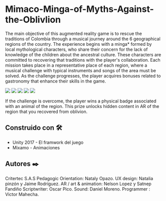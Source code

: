 # Mimaco-Minga-of-Myths-Against-the-Oblivlion 

The main objective of this augmented reality game is to rescue the traditions of Colombia through a musical journey around the 6 geographical regions of the country. The experience begins with a minga* formed by local mythological characters, who share their concern for the lack of knowledge of the children about the ancestral culture. These characters are committed to recovering that traditions with the player's collaboration. Each mission takes place in a representative place of each region, where a musical challenge with typical instruments and songs of the area must be solved. As the challenge progresses, the player acquires bonuses related to gastronomy that enhance their skills in the game.

<image src="https://media.githubusercontent.com/media/vicjomaa/Mimaco-Minga-of-Myths-Against-the-Oblivion/master/images/mim1.png">
  <image src="https://media.githubusercontent.com/media/vicjomaa/Mimaco-Minga-of-Myths-Against-the-Oblivion/master/images/mim2.png">
    <image src="https://media.githubusercontent.com/media/vicjomaa/Mimaco-Minga-of-Myths-Against-the-Oblivion/master/images/mim3.png">
      <image src="https://media.githubusercontent.com/media/vicjomaa/Mimaco-Minga-of-Myths-Against-the-Oblivion/master/images/mim4.png">
        <image src="https://media.githubusercontent.com/media/vicjomaa/Mimaco-Minga-of-Myths-Against-the-Oblivion/master/images/mim5.png">

If the challenge is overcome, the player wins a
physical badge associated with an animal of the
region. This prize unlocks hidden content in AR of
the region that you recovered from oblivion.

## Construido con 🛠️
* Unity 2017  - El framwork del juego
* Mixamo - Animaciones


## Autores ✒️
Critertec S.A.S
Pedagogic Orientation: Nataly Opazo.
UX design: Natalia pinzón y Jaime Rodríguez.
AR / art & animation: Nelson Lopez y Satnep Fandiño
Scriptwriter: Oscar Pico.
Sound: Daniel Moreno.
Programmer : Victor Mahecha.
